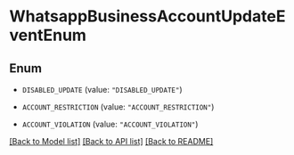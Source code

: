 # WhatsappBusinessAccountUpdateEventEnum

## Enum


* `DISABLED_UPDATE` (value: `"DISABLED_UPDATE"`)

* `ACCOUNT_RESTRICTION` (value: `"ACCOUNT_RESTRICTION"`)

* `ACCOUNT_VIOLATION` (value: `"ACCOUNT_VIOLATION"`)


[[Back to Model list]](../README.md#documentation-for-models) [[Back to API list]](../README.md#documentation-for-api-endpoints) [[Back to README]](../README.md)
